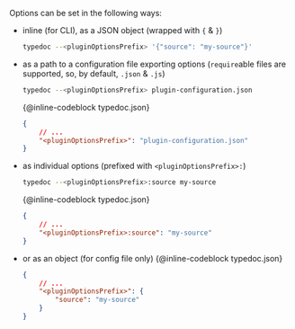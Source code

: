 Options can be set in the following ways:

* inline (for CLI), as a JSON object (wrapped with `{` & `}`)
  ```sh
  typedoc --<pluginOptionsPrefix> '{"source": "my-source"}'
  ```
* as a path to a configuration file exporting options (`require`able files are supported, so, by default, `.json` & `.js`)
  ```sh
  typedoc --<pluginOptionsPrefix> plugin-configuration.json
  ```
  {@inline-codeblock typedoc.json}
  ```json
  {
      // ...
      "<pluginOptionsPrefix>": "plugin-configuration.json"
  }
  ```
* as individual options (prefixed with `<pluginOptionsPrefix>:`)
  ```sh
  typedoc --<pluginOptionsPrefix>:source my-source
  ```
  {@inline-codeblock typedoc.json}
  ```json
  {
      // ...
      "<pluginOptionsPrefix>:source": "my-source"
  }
  ```
* or as an object (for config file only)
  {@inline-codeblock typedoc.json}
  ```json
  {
      // ...
      "<pluginOptionsPrefix>": {
          "source": "my-source"
      }
  }
  ```